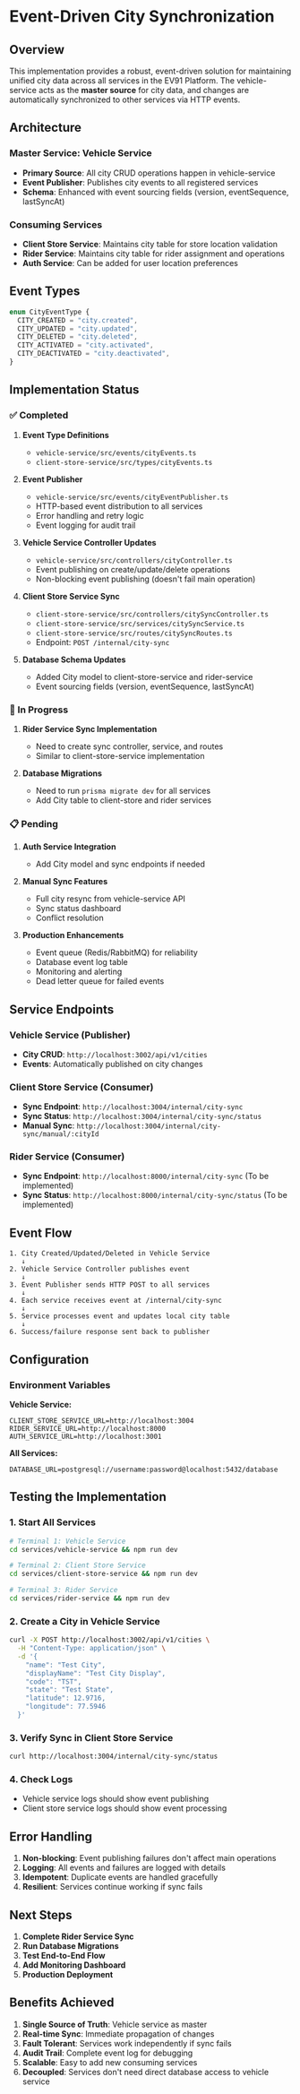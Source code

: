 # Event-Driven City Synchronization

## Overview

This implementation provides a robust, event-driven solution for maintaining unified city data across all services in the EV91 Platform. The vehicle-service acts as the **master source** for city data, and changes are automatically synchronized to other services via HTTP events.

## Architecture

### Master Service: Vehicle Service

- **Primary Source**: All city CRUD operations happen in vehicle-service
- **Event Publisher**: Publishes city events to all registered services
- **Schema**: Enhanced with event sourcing fields (version, eventSequence, lastSyncAt)

### Consuming Services

- **Client Store Service**: Maintains city table for store location validation
- **Rider Service**: Maintains city table for rider assignment and operations
- **Auth Service**: Can be added for user location preferences

## Event Types

```typescript
enum CityEventType {
  CITY_CREATED = "city.created",
  CITY_UPDATED = "city.updated",
  CITY_DELETED = "city.deleted",
  CITY_ACTIVATED = "city.activated",
  CITY_DEACTIVATED = "city.deactivated",
}
```

## Implementation Status

### ✅ Completed

1. **Event Type Definitions**

   - `vehicle-service/src/events/cityEvents.ts`
   - `client-store-service/src/types/cityEvents.ts`

2. **Event Publisher**

   - `vehicle-service/src/events/cityEventPublisher.ts`
   - HTTP-based event distribution to all services
   - Error handling and retry logic
   - Event logging for audit trail

3. **Vehicle Service Controller Updates**

   - `vehicle-service/src/controllers/cityController.ts`
   - Event publishing on create/update/delete operations
   - Non-blocking event publishing (doesn't fail main operation)

4. **Client Store Service Sync**

   - `client-store-service/src/controllers/citySyncController.ts`
   - `client-store-service/src/services/citySyncService.ts`
   - `client-store-service/src/routes/citySyncRoutes.ts`
   - Endpoint: `POST /internal/city-sync`

5. **Database Schema Updates**
   - Added City model to client-store-service and rider-service
   - Event sourcing fields (version, eventSequence, lastSyncAt)

### 🚧 In Progress

1. **Rider Service Sync Implementation**

   - Need to create sync controller, service, and routes
   - Similar to client-store-service implementation

2. **Database Migrations**
   - Need to run `prisma migrate dev` for all services
   - Add City table to client-store and rider services

### 📋 Pending

1. **Auth Service Integration**

   - Add City model and sync endpoints if needed

2. **Manual Sync Features**

   - Full city resync from vehicle-service API
   - Sync status dashboard
   - Conflict resolution

3. **Production Enhancements**
   - Event queue (Redis/RabbitMQ) for reliability
   - Database event log table
   - Monitoring and alerting
   - Dead letter queue for failed events

## Service Endpoints

### Vehicle Service (Publisher)

- **City CRUD**: `http://localhost:3002/api/v1/cities`
- **Events**: Automatically published on city changes

### Client Store Service (Consumer)

- **Sync Endpoint**: `http://localhost:3004/internal/city-sync`
- **Sync Status**: `http://localhost:3004/internal/city-sync/status`
- **Manual Sync**: `http://localhost:3004/internal/city-sync/manual/:cityId`

### Rider Service (Consumer)

- **Sync Endpoint**: `http://localhost:8000/internal/city-sync` (To be implemented)
- **Sync Status**: `http://localhost:8000/internal/city-sync/status` (To be implemented)

## Event Flow

```
1. City Created/Updated/Deleted in Vehicle Service
   ↓
2. Vehicle Service Controller publishes event
   ↓
3. Event Publisher sends HTTP POST to all services
   ↓
4. Each service receives event at /internal/city-sync
   ↓
5. Service processes event and updates local city table
   ↓
6. Success/failure response sent back to publisher
```

## Configuration

### Environment Variables

**Vehicle Service:**

```env
CLIENT_STORE_SERVICE_URL=http://localhost:3004
RIDER_SERVICE_URL=http://localhost:8000
AUTH_SERVICE_URL=http://localhost:3001
```

**All Services:**

```env
DATABASE_URL=postgresql://username:password@localhost:5432/database
```

## Testing the Implementation

### 1. Start All Services

```bash
# Terminal 1: Vehicle Service
cd services/vehicle-service && npm run dev

# Terminal 2: Client Store Service
cd services/client-store-service && npm run dev

# Terminal 3: Rider Service
cd services/rider-service && npm run dev
```

### 2. Create a City in Vehicle Service

```bash
curl -X POST http://localhost:3002/api/v1/cities \
  -H "Content-Type: application/json" \
  -d '{
    "name": "Test City",
    "displayName": "Test City Display",
    "code": "TST",
    "state": "Test State",
    "latitude": 12.9716,
    "longitude": 77.5946
  }'
```

### 3. Verify Sync in Client Store Service

```bash
curl http://localhost:3004/internal/city-sync/status
```

### 4. Check Logs

- Vehicle service logs should show event publishing
- Client store service logs should show event processing

## Error Handling

1. **Non-blocking**: Event publishing failures don't affect main operations
2. **Logging**: All events and failures are logged with details
3. **Idempotent**: Duplicate events are handled gracefully
4. **Resilient**: Services continue working if sync fails

## Next Steps

1. **Complete Rider Service Sync**
2. **Run Database Migrations**
3. **Test End-to-End Flow**
4. **Add Monitoring Dashboard**
5. **Production Deployment**

## Benefits Achieved

1. **Single Source of Truth**: Vehicle service as master
2. **Real-time Sync**: Immediate propagation of changes
3. **Fault Tolerant**: Services work independently if sync fails
4. **Audit Trail**: Complete event log for debugging
5. **Scalable**: Easy to add new consuming services
6. **Decoupled**: Services don't need direct database access to vehicle service
